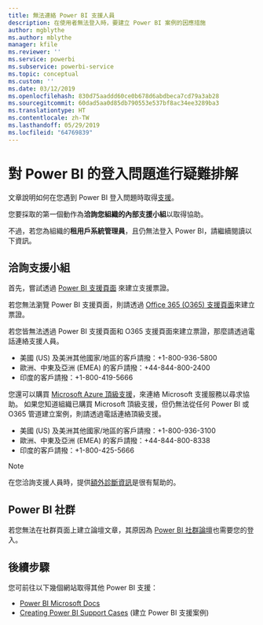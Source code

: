 ```yaml
---
title: 無法連絡 Power BI 支援人員
description: 在使用者無法登入時，要建立 Power BI 案例的因應措施
author: mgblythe
ms.author: mblythe
manager: kfile
ms.reviewer: ''
ms.service: powerbi
ms.subservice: powerbi-service
ms.topic: conceptual
ms.custom: ''
ms.date: 03/12/2019
ms.openlocfilehash: 830d75aaddd60ce0b678d6abdbeca7cd79a3ab28
ms.sourcegitcommit: 60dad5aa0d85db790553e537bf8ac34ee3289ba3
ms.translationtype: HT
ms.contentlocale: zh-TW
ms.lasthandoff: 05/29/2019
ms.locfileid: "64769839"
---
```

# <a name="troubleshooting-sign-in-issues-for-power-bi"></a>對 Power BI 的登入問題進行疑難排解

文章說明如何在您遇到 Power BI 登入問題時取得[支援](https://powerbi.microsoft.com/support/)。

您要採取的第一個動作為**洽詢您組織的內部支援小組**以取得協助。

不過，若您為組織的**租用戶系統管理員**，且仍無法登入 Power BI，請繼續閱讀以下資訊。

## <a name="engage-the-support-team"></a>洽詢支援小組

首先，嘗試透過 [Power BI 支援頁面](https://powerbi.microsoft.com/en-us/support/) 來建立支援票證。

若您無法瀏覽 Power BI 支援頁面，則請透過 [Office 365 (O365) 支援頁面](https://support.office.com/home/contact)來建立票證。

若您皆無法透過 Power BI 支援頁面和 O365 支援頁面來建立票證，那麼請透過電話連絡支援人員。

* 美國 (US) 及美洲其他國家/地區的客戶請撥：+1-800-936-5800
* 歐洲、中東及亞洲 (EMEA) 的客戶請撥：+44-844-800-2400
* 印度的客戶請撥：+1-800-419-5666

您還可以購買 [Microsoft Azure 頂級支援](https://support.microsoft.com/premier)，來連絡 Microsoft 支援服務以尋求協助。 如果您知道組織已購買 Microsoft 頂級支援，但仍無法從任何 Power BI 或 O365 管道建立案例，則請透過電話連絡頂級支援。

* 美國 (US) 及美洲其他國家/地區的客戶請撥：+1-800-936-3100
* 歐洲、中東及亞洲 (EMEA) 的客戶請撥：+44-844-800-8338
* 印度的客戶請撥：+1-800-425-5666

> [!Note]
> 在您洽詢支援人員時，提供[額外診斷資訊](service-admin-capturing-additional-diagnostic-information-for-power-bi.md)是很有幫助的。

## <a name="power-bi-community"></a>Power BI 社群

若您無法在社群頁面上建立論壇文章，其原因為 [Power BI 社群論壇](https://community.powerbi.com/)也需要您的登入。

## <a name="next-steps"></a>後續步驟

您可前往以下幾個網站取得其他 Power BI 支援：

* [Power BI Microsoft Docs](https://docs.microsoft.com/power-bi/)
* [Creating Power BI Support Cases](https://blogs.msdn.microsoft.com/charles_sterling/2017/12/01/creating-power-bi-support-cases/) (建立 Power BI 支援案例)